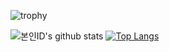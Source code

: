 
<!---
jjuny4720/jjuny4720 is a ✨ special ✨ repository because its `README.md` (this file) appears on your GitHub profile.
You can click the Preview link to take a look at your changes.
--->

![trophy](https://github-profile-trophy.vercel.app/?username=jjuny4720)

![본인ID's github stats](https://github-readme-stats.vercel.app/api?username=jjuny4720&show_icons=true)
[![Top Langs](https://github-readme-stats.vercel.app/api/top-langs/?username=jjuny4720)](https://github.com/anuraghazra/github-readme-stats)
